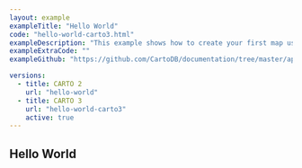 ```yaml
---
layout: example
exampleTitle: "Hello World"
code: "hello-world-carto3.html"
exampleDescription: "This example shows how to create your first map using CARTO and Google Maps Javascript API."
exampleExtraCode: ""
exampleGithub: "https://github.com/CartoDB/documentation/tree/master/app/content/google-maps/examples/hello-world-carto3.html"

versions:
  - title: CARTO 2
    url: "hello-world"
  - title: CARTO 3
    url: "hello-world-carto3"
    active: true
---
```


## Hello World